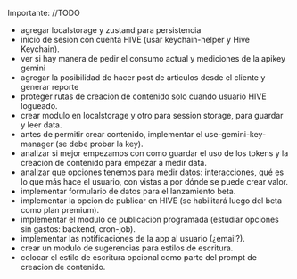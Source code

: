 Importante: //TODO

- agregar localstorage y zustand para persistencia
- inicio de sesion con cuenta HIVE (usar keychain-helper y Hive Keychain).
- ver si hay manera de pedir el consumo actual y mediciones de la apikey gemini
- agregar la posibilidad de hacer post de articulos desde el cliente y generar reporte
- proteger rutas de creacion de contenido solo cuando usuario HIVE logueado.
- crear modulo en localstorage y otro para session storage, para guardar y leer data.
- antes de permitir crear contenido, implementar el use-gemini-key-manager (se debe probar la key).
- analizar si mejor empezamos con como guardar el uso de los tokens y la creacion de contenido para empezar a medir data.
- analizar que opciones tenemos para medir datos: interacciones, qué es lo que más hace el usuario, con vistas a por dónde se puede crear valor.
- implementar formulario de datos para el lanzamiento beta.
- implementar la opcion de publicar en HIVE (se habilitará luego del beta como plan premium).
- implementar el modulo de publicacion programada (estudiar opciones sin gastos: backend, cron-job).
- implementar las notificaciones de la app al usuario (¿email?).
- crear un modulo de sugerencias para estilos de escritura.
- colocar el estilo de escritura opcional como parte del prompt de creacion de contenido.

